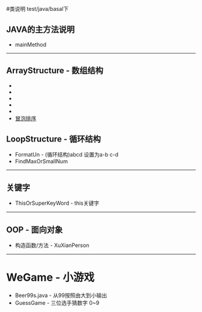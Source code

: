 #类说明 test/java/basal下

## JAVA的主方法说明
* mainMethod

---
## ArrayStructure - 数组结构
* 
* 
* 
* 
* 
* [冒泡排序](ArrayStructure/BubbleSort.java)

## LoopStructure - 循环结构
* FormatUn - (循环结构)abcd 设置为a-b c-d
* FindMaxOrSmallNum

---
## 关键字
* ThisOrSuperKeyWord - this关键字

---
## OOP - 面向对象
* 构造函数/方法 - XuXianPerson


---
# WeGame - 小游戏
* Beer99s.java - 从99按照由大到小输出
* GuessGame - 三位选手猜数字 0~9










